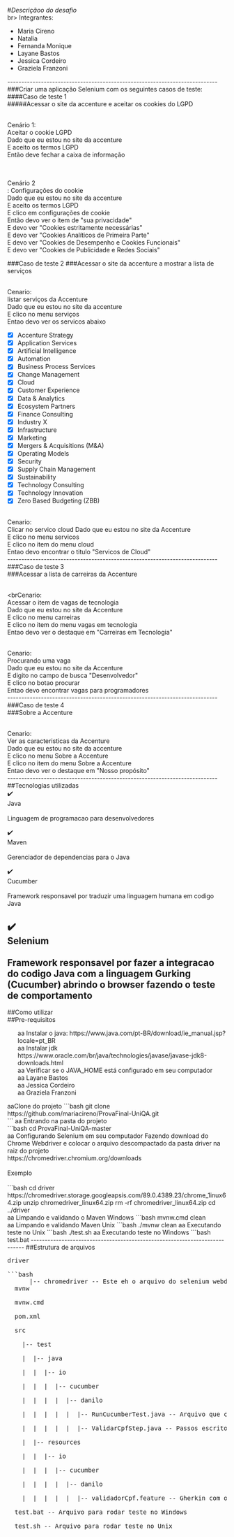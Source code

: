 #*Descriçãoo do desafio*<br>br>
Integrantes:<br>

- Maria Cireno<br>
- Natalia<br>
- Fernanda Monique<br>
- Layane Bastos<br>
- Jessica Cordeiro<br>
- Graziela Franzoni<br>
     
---------------------------------------------------------------------------<br>
###Criar uma aplicação Selenium com os seguintes casos de teste:<br>
####Caso de teste 1<br>
#####Acessar o site da accenture e aceitar os cookies do LGPD<br>

<br>Cenário 1:</br> Aceitar o cookie LGPD<br>
Dado que eu estou no site da accenture<br>
E aceito os termos LGPD<br>
Então deve fechar a caixa de informação<br><br>

<br>Cenário 2</br>: Configurações do cookie<br>
Dado que eu estou no site da accenture<br>
E aceito os termos LGPD<br>
E clico em configurações de cookie<br>
Então devo ver o item de "sua privacidade"<br>
E devo ver "Cookies estritamente necessárias"<br>
E devo ver "Cookies Analíticos de Primeira Parte"<br>
E devo ver "Cookies de Desempenho e Cookies Funcionais"<br>
E devo ver "Cookies de Publicidade e Redes Sociais"<br>

###Caso de teste 2
###Acessar o site da accenture a mostrar a lista de serviços<br>

<br>Cenario:</br> listar serviços da Accenture<br>
Dado que eu estou no site da accenture<br>
E clico no menu serviços<br>
Entao devo ver os servicos abaixo<br>
   - [x] Accenture Strategy
   - [x] Application Services
   - [x] Artificial Intelligence
   - [x] Automation
   - [x] Business Process Services
   - [x] Change Management
   - [x] Cloud
   - [x] Customer Experience
   - [x] Data & Analytics
   - [x] Ecosystem Partners
   - [x] Finance Consulting
   - [x] Industry X
   - [x] Infrastructure
   - [x] Marketing
   - [x] Mergers & Acquisitions (M&A)
   - [X] Operating Models
   - [X] Security
   - [X] Supply Chain Management
   - [X] Sustainability
   - [X] Technology Consulting
   - [X] Technology Innovation
   - [X] Zero Based Budgeting (ZBB)

<br>Cenario:</br> Clicar no servico cloud
Dado que eu estou no site da Accenture<br>
E clico no menu servicos<br>
E clico no item do menu cloud<br>
Entao devo encontrar o titulo "Servicos de Cloud"<br>
---------------------------------------------------------------------------<br>
###Caso de teste 3<br>
###Acessar a lista de carreiras da Accenture<br><br>

<brCenario:</br> Acessar o item de vagas de tecnologia<br>
Dado que eu estou no site da Accenture<br>
E clico no menu carreiras<br>
E clico no item do menu vagas em tecnologia<br>
Entao devo ver o destaque em "Carreiras em Tecnologia"<br>

<br>Cenario:</br> Procurando uma vaga<br>
Dado que eu estou no site da Accenture<br>
E digito no campo de busca "Desenvolvedor"<br>
E clico no botao procurar<br>
Entao devo encontrar vagas para programadores<br>
---------------------------------------------------------------------------<br>
###Caso de teste 4<br>
###Sobre a Accenture<br>

<br>Cenario:</br> Ver as caracteristicas da Accenture<br>
Dado que eu estou no site da accenture<br>
E clico no menu Sobre a Accenture<br>
E clico no item do menu Sobre a Accenture<br>
Entao devo ver o destaque em "Nosso propósito"<br>
---------------------------------------------------------------------------<br>
##Tecnologias utilizadas<br>
:heavy_check_mark: <br>Java</br><br>
Linguagem de programacao para desenvolvedores<br>

:heavy_check_mark: <br>Maven</br><br>
Gerenciador de dependencias para o Java<br>

:heavy_check_mark: <br>Cucumber</br><br>
Framework responsavel por traduzir uma linguagem humana em codigo Java<br>

:heavy_check_mark: <br>Selenium</br><br>
Framework responsavel por fazer a integracao do codigo Java com a linguagem Gurking (Cucumber) abrindo o browser fazendo o teste de comportamento<br>
---------------------------------------------------------------------------
##Como utilizar<br>
##Pre-requisitos<br>
<ul>
  <l1>aa</l1> Instalar o java: https://www.java.com/pt-BR/download/ie_manual.jsp?locale=pt_BR<br>
  <l1>aa</l1> Instalar jdk https://www.oracle.com/br/java/technologies/javase/javase-jdk8-downloads.html<br>
  <l1>aa</l1> Verificar se o JAVA_HOME está configurado em seu computador<br>
  <l1>aa</l1> Layane Bastos<br>
  <l1>aa</l1> Jessica Cordeiro<br>
  <l1>aa</l1> Graziela Franzoni<br>
</ul>      
<l1>aa<l1</l1>Clone do projeto 
```bash
git clone https://github.com/mariacireno/ProvaFinal-UniQA.git<br>
```
<l1>aa</l1> Entrando na pasta do projeto<br>
```bash
cd ProvaFinal-UniQA-master<br>
<l1>aa</l1> Configurando Selenium em seu computador
Fazendo download do Chrome Webdriver e colocar o arquivo descompactado da pasta driver na raiz do projeto<br>
https://chromedriver.chromium.org/downloads<br>
<br>Exemplo</br><br>
```bash
cd driver https://chromedriver.storage.googleapsis.com/89.0.4389.23/chrome_1inux64.zip
unzip chromedriver_linux64.zip
rm -rf chromedriver_linux64.zip
cd ../driver<br>
<l1>aa</l1> Limpando e validando o Maven Windows
```bash
mvnw.cmd clean<br>
<l1>aa</l1> Limpando e validando Maven Unix
```bash
./mvnw clean
<l1>aa</l1> Executando teste no Unix
```bash
./test.sh
<l1>aa</l1> Executando teste no Windows
```bash
test.bat
---------------------------------------------------------------------------
##Estrutura de arquivos
<pre>
driver<br> 
```bash
      |-- chromedriver -- Este eh o arquivo do selenium webdriver, substitua este arquivo com a versao da sua maquina
  mvnw<br>
  mvnw.cmd<br>
  pom.xml<br>
  src<br>
    |-- test<br>
    |  |-- java<br>
    |  |  |-- io<br>
    |  |  |  |-- cucumber<br>
    |  |  |  |  |-- danilo<br>
    |  |  |  |  |  |-- RunCucumberTest.java -- Arquivo que configura a inicialização do Java test<br> 
    |  |  |  |  |  |-- ValidarCpfStep.java -- Passos escritos em java com selenium abrindo o browser e testando a aplicação<br>
    |  |-- resources<br>
    |  |  |-- io<br>
    |  |  |  |-- cucumber<br>
    |  |  |  |  |-- danilo<br>
    |  |  |  |  |  |-- validadorCpf.feature -- Gherkin com os cenários de teste de acordo com o meu cliente<br>
  test.bat -- Arquivo para rodar teste no Windows<br>
  test.sh -- Arquivo para rodar teste no Unix<br>
  </pre>